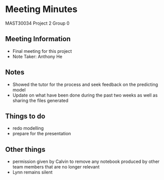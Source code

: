 # Meeting Minutes
MAST30034 Project 2 Group 0
## Meeting Information
* Final meeting for this project
* Note Taker: Anthony He
## Notes
* Showed the tutor for the process and seek feedback on the predicting model
* Update on what have been done during the past two weeks as well as sharing the files generated
## Things to do
* redo modelling
* prepare for the presentation
## Other things
* permission given by Calvin to remove any notebook produced by other team members that are no longer relevant
* Lynn remains silent
